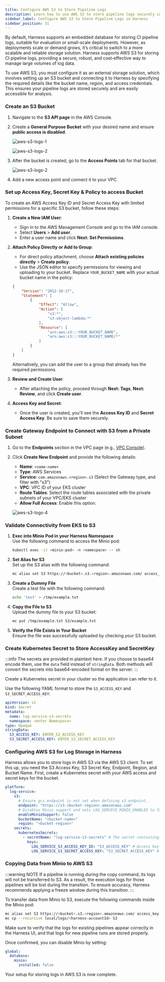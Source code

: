 ```yaml
---
title: Configure AWS S3 to Store Pipeline Logs
description: Learn how to use AWS S3 to store pipeline logs securely in Harness.
sidebar_label: Configure AWS S3 to Store Pipeline Logs in Harness
sidebar_position: 31
---
```


By default, Harness supports an embedded database for storing CI pipeline logs, suitable for evaluation or small-scale deployments. However, as deployments scale or demand grows, it’s critical to switch to a more scalable and reliable storage solution. Harness supports AWS S3 for storing CI pipeline logs, providing a secure, robust, and cost-effective way to manage large volumes of log data. 

To use AWS S3, you must configure it as an external storage solution, which involves setting up an S3 bucket and connecting it to Harness by specifying the required details like the bucket name, region, and access credentials. This ensures your pipeline logs are stored securely and are easily accessible for analysis.

### Create an S3 Bucket

1. Navigate to the **S3 API page** in the AWS Console.  
2. Create a **General Purpose Bucket** with your desired name and ensure **public access is disabled**. 

    ![aws-s3-logs-1](../static/aws-s3-log-1.png)

    ![aws-s3-logs-2](../static/aws-s3-logs-2.png) 

3. After the bucket is created, go to the **Access Points** tab for that bucket.  

    ![aws-s3-logs-2](../static/aws-s3-logs-3.png)

4. Add a new access point and connect it to your VPC.

### Set up Access Key, Secret Key & Policy to access Bucket

To create an AWS Access Key ID and Secret Access Key with limited permissions for a specific S3 bucket, follow these steps:

1. **Create a New IAM User**:
   - Sign in to the AWS Management Console and go to the IAM console.
   - Select **Users** > **Add user**.
   - Enter a user name and click **Next: Set Permissions**.

2. **Attach Policy Directly or Add to Group**:
   - For direct policy attachment, choose **Attach existing policies directly** > **Create policy**.
   - Use the JSON editor to specify permissions for viewing and uploading to your bucket. Replace `YOUR_BUCKET_NAME` with your actual bucket name in the policy:

    ```json
    {
        "Version": "2012-10-17",
        "Statement": [
            {
                "Effect": "Allow",
                "Action": [
                    "s3:*",
                    "s3-object-lambda:*"
                ],
                "Resource": [
                    "arn:aws:s3:::YOUR_BUCKET_NAME",
                    "arn:aws:s3:::YOUR_BUCKET_NAME/*"
                ]
            }
        ]
    }
    ```

   Alternatively, you can add the user to a group that already has the required permissions.

3. **Review and Create User**:
   - After attaching the policy, proceed through **Next: Tags**, **Next: Review**, and click **Create user**.

4. **Access Key and Secret**:
   - Once the user is created, you'll see the **Access Key ID** and **Secret Access Key**. Be sure to save them securely.

### Create Gateway Endpoint to Connect with S3 from a Private Subnet

1. Go to the **Endpoints** section in the VPC page (e.g., [VPC Console](https://us-east-2.console.aws.amazon.com/vpcconsole/home?region=us-east-2#Endpoints)).

2. Click **Create New Endpoint** and provide the following details:

   - **Name**: `<some-name>`
   - **Type**: AWS Services
   - **Service**: `com.amazonaws.<region>.s3` (Select the Gateway type, and filter with "s3")
   - **VPC**: VPC ID of your EKS cluster
   - **Route Tables**: Select the route tables associated with the private subnets of your VPC/EKS cluster
   - **Allow Full Access**: Enable this option.

    ![aws-s3-logs-4](../static/aws-s3-logs-4.png)

### Validate Connectivity from EKS to S3

1. **Exec into Minio Pod in your Harness Namespace**  
   Use the following command to access the Minio pod:  
   ```bash
   kubectl exec -it <minio-pod> -n <namespace> -- sh
   ```

2. **Set Alias for S3**  
   Set up the S3 alias with the following command:  
   ```bash
   mc alias set S3 https://<bucket>.s3.<region>.amazonaws.com/ access_key secret_key
   ```

3. **Create a Dummy File**  
   Create a test file with the following command:  
   ```bash
   echo 'test' > /tmp/example.txt
   ```

4. **Copy the File to S3**  
   Upload the dummy file to your S3 bucket:  
   ```bash
   mc put /tmp/example.txt S3/example.txt
   ```

5. **Verify the File Exists in Your Bucket**  
   Ensure the file was successfully uploaded by checking your S3 bucket.

### Create Kubernetes Secret to Store AccessKey and SecretKey  

:::info
The secrets are provided in plaintext here. If you choose to base64 encode them, use the `data` field instead of `stringData`. Both methods will convert the secrets into base64-encoded format on the server.
:::

Create a Kubernetes secret in your cluster so the application can refer to it. 

Use the following YAML format to store the `S3_ACCESS_KEY` and `S3_SECRET_ACCESS_KEY`:

```yaml
apiVersion: v1
kind: Secret
metadata:
  name: log-service-s3-secrets
  namespace: <enter Namespace>
type: Opaque
stringData:
  S3_ACCESS_KEY: ENTER_S3_ACCESS_KEY
  S3_SECRET_ACCESS_KEY: ENTER_S3_SECRET_ACCESS_KEY
```

### Configuring AWS S3 for Log Storage in Harness

Harness allows you to store logs in AWS S3 via the AWS S3 client. To set this up, you need the S3 Access Key, S3 Secret Key, Endpoint, Region, and Bucket Name. First, create a Kubernetes secret with your AWS access and secret keys for the bucket.


```yaml
platform:
  log-service:
    s3:
      # Ensure gcs.endpoint is not set when defining s3.endpoint.
      endpoint: "https://s3.<bucket-region>.amazonaws.com"
      # Disables Minio support and sets LOG_SERVICE_MINIO_ENABLED to false. Minio is not recommended for production.
      enableMinioSupport: false
      bucketName: "<bucket-name>"
      region: "<bucket-region>"
    secrets:
      kubernetesSecrets:
        - secretName: "log-service-s3-secrets" # The secret containing your AWS credentials
          keys:
            LOG_SERVICE_S3_ACCESS_KEY_ID: "S3_ACCESS_KEY" # Access key field in the secret
            LOG_SERVICE_S3_SECRET_ACCESS_KEY: "S3_SECRET_ACCESS_KEY" # Secret access key field in the secret
```

### Copying Data from Minio to AWS S3

:::warning NOTE
If a pipeline is running during the copy command, its logs will not be transferred to S3. As a result, the execution logs for those pipelines will be lost during the transition. To ensure accuracy, Harness recommends applying a freeze window during this transition.
:::

To transfer data from Minio to S3, execute the following commands inside the Minio pod:

```bash
mc alias set S3 https://<bucket>.s3.<region>.amazonaws.com/ access_key secret_key
mc cp --recursive local/logs/<harness-accountId> S3
```

Make sure to verify that the logs for existing pipelines appear correctly in the Harness UI, and that logs for new pipeline runs are stored properly.

Once confirmed, you can disable Minio by setting:

```yaml
global:
  database:
    minio:
      installed: false
```

Your setup for storing logs in AWS S3 is now complete.